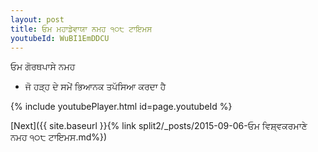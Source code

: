 ```yaml
---
layout: post
title: ਓਮ ਮਹਾਡੇਵਾਯਾ ਨਮਹ ੧੦੮ ਟਾਇਮਸ
youtubeId: WuBI1EmDDCU
---
```

 
 
 ਓਮ ਗੋਰਥਪਾਸੇ ਨਮਹ  
 
 -  ਜੋ ਹੜ੍ਹ ਦੇ ਸਮੇਂ ਭਿਆਨਕ ਤਪੱਸਿਆ ਕਰਦਾ ਹੈ 
 
  
 
  
 
 
 
 
 
 


{% include youtubePlayer.html id=page.youtubeId %}
 
[Next]({{ site.baseurl }}{% link  split2/_posts/2015-09-06-ਓਮ ਵਿਸ਼੍ਵਕਰਮਾਣੇ ਨਮਹ ੧੦੮ ਟਾਇਮਸ.md%})
 
